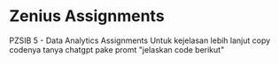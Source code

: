 # Zenius Assignments
PZSIB 5 - Data Analytics Assignments
Untuk kejelasan lebih lanjut copy codenya tanya chatgpt pake promt "jelaskan code berikut"


